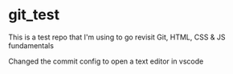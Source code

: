 # git_test

This is a test repo that I'm using to go revisit Git, HTML, CSS & JS fundamentals

Changed the commit config to open a text editor in vscode